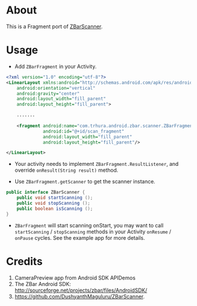 About
=====

This  is a Fragment port of [ZBarScanner](https://github.com/DushyanthMaguluru/ZBarScanner).

Usage
=====

* Add `ZBarFragment` in your Activity.

```xml
<?xml version="1.0" encoding="utf-8"?>
<LinearLayout xmlns:android="http://schemas.android.com/apk/res/android"
    android:orientation="vertical"
    android:gravity="center"
    android:layout_width="fill_parent"
    android:layout_height="fill_parent">

	.......
	
    <fragment android:name="com.trhura.android.zbar.scanner.ZBarFragment"
              android:id="@+id/scan_fragment"
              android:layout_width="fill_parent"
              android:layout_height="fill_parent"/>

</LinearLayout>
```

* Your activity needs to implement `ZBarFragment.ResultListener`, and override `onResult(String result)` method.

* Use `ZBarFragment.getScanner` to get the scanner instance.

```java
public interface ZBarScanner {
    public void startScanning ();
    public void stopScanning ();
    public boolean isScanning ();
}
```

* `ZBarFragment` will start scanning onStart, you may want to call `startScanning` / `stopScanning` methods in your Activity `onResume` / `onPause` cycles. See the example app for more details.


Credits
=======

1. CameraPreview app from Android SDK APIDemos
2. The ZBar Android SDK: http://sourceforge.net/projects/zbar/files/AndroidSDK/
3. https://github.com/DushyanthMaguluru/ZBarScanner.
